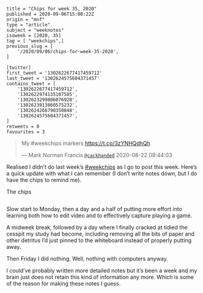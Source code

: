```
title = "Chips for week 35, 2020"
published = 2020-09-06T15:00:22Z
origin = "mnf"
type = "article"
subject = "weeknotes"
isoweek = [2020, 35]
tag = [ "weekchips",]
previous_slug = [
    '/2020/09/06/chips-for-week-35-2020',
]

[twitter]
first_tweet = '1302622677417459712'
last_tweet = '1302624575604371457'
contains_tweet = [
    '1302622677417459712',
    '1302622974135107585',
    '1302623299806076928',
    '1302623913860575232',
    '1302624266790350848',
    '1302624575604371457',
]
retweets = 0
favourites = 3
```

> My #weekchips markers https://t.co/3zYNHQdhQh
> 
> — Mark Norman Francis [`@cackhanded`](https://twitter.com/cackhanded/status/1297107256354504704) 2020-08-22 09:44:03

Realised I didn’t do last week’s [#weekchips](/tags/weekchips/) as I go to post this week. Here’s a quick update with what I can remember (I don’t write notes down, but I do have the chips to remind me). 

The chips

<p class='image'><img src='https://mnf.m17s.net/2020/09/06/EhPYrHHWsAABdlG.jpg' alt=''></p>

Slow start to Monday, then a day and a half of putting more effort into learning both how to edit video and to effectively capture playing a game.

A midweek break, followed by a day where I finally cracked at tidied the cesspit my study had become, including removing all the bits of paper and other detritus I’d just pinned to the whiteboard instead of properly putting away.

Then Friday I did nothing. Well, nothing with computers anyway.

I could’ve probably written more detailed notes but it’s been a week and my brain just does not retain this kind of information any more. Which is some of the reason for making these notes I guess.

